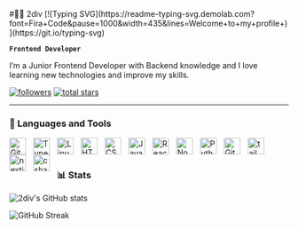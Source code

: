  
<div> #🏄‍♂️ 2div [![Typing SVG](https://readme-typing-svg.demolab.com?font=Fira+Code&pause=1000&width=435&lines=Welcome+to+my+profile+)](https://git.io/typing-svg) </div>

**`Frontend Developer `** 

I’m a Junior Frontend Developer with Backend knowledge and I love learning new technologies and improve my skills.

<p align="left">
<!--       <a href="https://www.youtube.com/c/fknight?sub_confirmation=1">
         <img alt="youtube subscribers" title="Subscribe to my YouTube channel" src="https://custom-icon-badges.demolab.com/youtube/channel/subscribers/UC2WHjPDvbE6O328n17ZGcfg?color=%23E05D44&label=SUBSCRIBE&logo=video&logoColor=white&style=for-the-badge&labelColor=CE4630"/></a>  -->
<!--       <a href="https://www.youtube.com/">
         <img alt="youtube views" title="YouTube views" src="https://custom-icon-badges.demolab.com/youtube/channel/views/"/></a>  -->
      <a href="https://github.com/2div?tab=followers">
         <img alt="followers" title="Follow me on Github" src="https://custom-icon-badges.demolab.com/github/followers/2div?color=236ad3&labelColor=1155ba&style=for-the-badge&logo=person-add&label=Follow&logoColor=white"/></a>
      <a href="https://github.com/2div?tab=repositories&sort=stargazers">
         <img alt="total stars" title="Total stars on GitHub" src="https://custom-icon-badges.demolab.com/github/stars/2div?color=55960c&style=for-the-badge&labelColor=488207&logo=star"/></a>
       <a href="https://hits.sh/github.com/2div/2div/"><img alt="Hits" src="https://hits.sh/github.com/2div/2div.svg?style=for-the-badge&label=Views&color=ea443a" style="display:none;"/></a>
   </p> 

---

### 🧰 Languages and Tools
                              
<img align="left" alt="Git" width="30px" style="padding-right:10px;" src="https://cdn.jsdelivr.net/gh/devicons/devicon/icons/git/git-original.svg" />
<img align="left" alt="TypeScript" width="30px" style="padding-right:10px;" src="https://cdn.jsdelivr.net/gh/devicons/devicon/icons/typescript/typescript-original.svg" />
<img align="left" alt="Linux" width="30px" style="padding-right:10px;" src="https://cdn.jsdelivr.net/gh/devicons/devicon/icons/linux/linux-original.svg" />
<img align="left" alt="HTML" width="30px" style="padding-right:10px;" src="https://cdn.jsdelivr.net/gh/devicons/devicon/icons/html5/html5-plain.svg" />
<img align="left" alt="CSS" width="30px" style="padding-right:10px;" src="https://cdn.jsdelivr.net/gh/devicons/devicon/icons/css3/css3-plain.svg" />
<img align="left" alt="JavaScript" width="30px" style="padding-right:10px;" src="https://cdn.jsdelivr.net/gh/devicons/devicon/icons/javascript/javascript-plain.svg" />
<img align="left" alt="React" width="30px" style="padding-right:10px;" src="https://cdn.jsdelivr.net/gh/devicons/devicon/icons/react/react-original.svg" />
<img align="left" alt="NodeJS" width="30px" style="padding-right:10px;" src="https://cdn.jsdelivr.net/gh/devicons/devicon/icons/nodejs/nodejs-original.svg" />
<img align="left" alt="Python" width="30px" style="padding-right:10px;" src="https://cdn.jsdelivr.net/gh/devicons/devicon/icons/python/python-plain.svg" />
<img align="left" alt="GitHub" width="30px" style="padding-right:10px;" src="https://cdn.jsdelivr.net/gh/devicons/devicon/icons/github/github-original.svg" />
<img align="left" alt="tailwindcss" width="30px" style="padding-right:10px;" src="https://cdn.jsdelivr.net/gh/devicons/devicon/icons/tailwindcss/tailwindcss-original.svg" />
<img align="left" alt="nextjs" width="30px" style="padding-right:10px;" src="https://cdn.jsdelivr.net/gh/devicons/devicon/icons/nextjs/nextjs-original.svg" />
<img align="left" alt="csharp" width="30px" style="padding-right:10px;" src="https://cdn.jsdelivr.net/gh/devicons/devicon/icons/csharp/csharp-original.svg" />
<br />

#

### 📊 Stats

![2div's GitHub stats](https://github-readme-stats.vercel.app/api?username=2div&show_icons=true&theme=gruvbox)

![GitHub Streak](https://streak-stats.demolab.com?user=2div&theme=gruvbox&border_radius=4.5)
